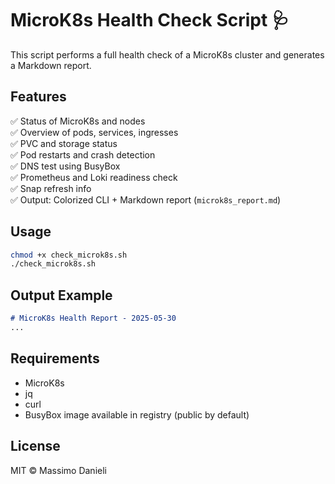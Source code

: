 # MicroK8s Health Check Script 🩺

This script performs a full health check of a MicroK8s cluster and generates a Markdown report.

## Features

✅ Status of MicroK8s and nodes  
✅ Overview of pods, services, ingresses  
✅ PVC and storage status  
✅ Pod restarts and crash detection  
✅ DNS test using BusyBox  
✅ Prometheus and Loki readiness check  
✅ Snap refresh info  
✅ Output: Colorized CLI + Markdown report (`microk8s_report.md`)

## Usage

```bash
chmod +x check_microk8s.sh
./check_microk8s.sh
```

## Output Example

```markdown
# MicroK8s Health Report - 2025-05-30
...
```

## Requirements

- MicroK8s
- jq
- curl
- BusyBox image available in registry (public by default)

## License

MIT © Massimo Danieli
